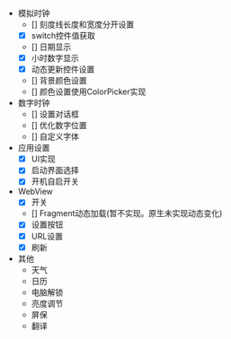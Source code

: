 - 模拟时钟
  - [] 刻度线长度和宽度分开设置
  - [x] switch控件值获取
  - [] 日期显示
  - [x] 小时数字显示
  - [x] 动态更新控件设置
  - [] 背景颜色设置
  - [] 颜色设置使用ColorPicker实现
- 数字时钟
  - [] 设置对话框
  - [] 优化数字位置
  - [] 自定义字体
- 应用设置
  - [x] UI实现
  - [x] 启动界面选择
  - [x] 开机自启开关
- WebView
  - [x] 开关
  - [] Fragment动态加载(暂不实现。原生未实现动态变化)
  - [x] 设置按钮
  - [x] URL设置
  - [x] 刷新
- 其他
  - 天气
  - 日历
  - 电脑解锁
  - 亮度调节
  - 屏保
  - 翻译